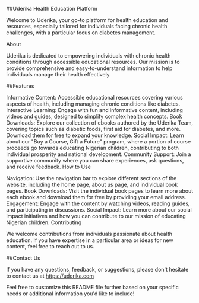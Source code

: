##Uderika Health Education Platform

Welcome to Uderika, your go-to platform for health education and resources, especially tailored for individuals facing chronic health challenges, with a particular focus on diabetes management.

About

Uderika is dedicated to empowering individuals with chronic health conditions through accessible educational resources. Our mission is to provide comprehensive and easy-to-understand information to help individuals manage their health effectively.

##Features

Informative Content: Accessible educational resources covering various aspects of health, including managing chronic conditions like diabetes.
Interactive Learning: Engage with fun and informative content, including videos and guides, designed to simplify complex health concepts.
Book Downloads: Explore our collection of ebooks authored by the Uderika Team, covering topics such as diabetic foods, first aid for diabetes, and more. Download them for free to expand your knowledge.
Social Impact: Learn about our "Buy a Course, Gift a Future" program, where a portion of course proceeds go towards educating Nigerian children, contributing to both individual prosperity and national development.
Community Support: Join a supportive community where you can share experiences, ask questions, and receive feedback.
How to Use

Navigation: Use the navigation bar to explore different sections of the website, including the home page, about us page, and individual book pages.
Book Downloads: Visit the individual book pages to learn more about each ebook and download them for free by providing your email address.
Engagement: Engage with the content by watching videos, reading guides, and participating in discussions.
Social Impact: Learn more about our social impact initiatives and how you can contribute to our mission of educating Nigerian children.
Contributing

We welcome contributions from individuals passionate about health education. If you have expertise in a particular area or ideas for new content, feel free to reach out to us.

##Contact Us

If you have any questions, feedback, or suggestions, please don't hesitate to contact us at https://uderika.com

Feel free to customize this README file further based on your specific needs or additional information you'd like to include!